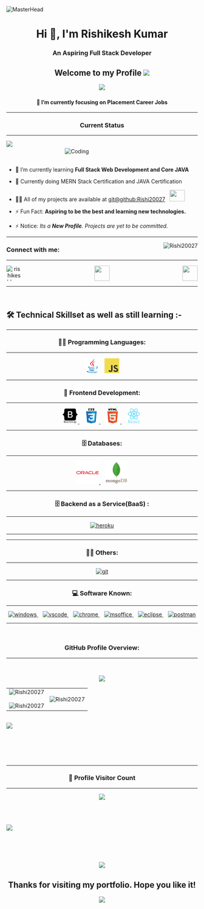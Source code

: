 ![MasterHead](https://github.com/dipayanjishu/dipayanjishu/blob/main/Color%20Matte.gif)

<h1 align="center">Hi 👋, I'm Rishikesh Kumar</h1>
<h3 align="center">An Aspiring Full Stack Developer</h3>
<h2 align="center">Welcome to my Profile
    <img src="https://media.giphy.com/media/hvRJCLFzcasrR4ia7z/giphy.gif" width="20">
</h2>
<p align="center">
    <a href="https://github.com/Rishi20027/readme-typing-svg"><img src="https://readme-typing-svg.herokuapp.com?font=fira&size=23&color=F74533&background=EFFF4F00&center=true&width=500&height=45&lines=A+Self+Taught+Developer;Learning+Web+App+Development;Backend+Developer;Frontend+Developer;A+Quick+Learner"></a>
</p>
<h4 align="center">🔭 I’m currently focusing on Placement Career Jobs</h4>
<hr>
<h3 align="center">Current Status</h3><hr>
<p align="left"> <a href="https://github.com/ryo-ma/github-profile-trophy"><img src="https://github-profile-trophy.vercel.app/?username=Rishi20027" /></a>
<br>
<img align="right" alt="Coding" width="350" src="https://media.giphy.com/media/qgQUggAC3Pfv687qPC/giphy.gif"><br><br>
<p align="left">
<p align="left">
    
- 🌱 I’m currently learning **Full Stack Web Development and Core JAVA**

- 🌱 Currently doing MERN Stack Certification and JAVA Certification

- 👨‍💻 All of my projects are available at [git@github:Rishi20027](https://github.com/Rishi20027?tab=repositories)&nbsp;&nbsp; <a href="https://github.com/Rishi20027?tab=repositories" target="blank"><img src="https://cdn.jsdelivr.net/gh/devicons/devicon/icons/github/github-original-wordmark.svg" height="30" width="40"/></a>

- ⚡ Fun Fact: **Aspiring to be the best and learning new technologies.**
- ⚡ Notice: *Its a **New Profile**. Projects are yet to be committed.*</p>
<hr>
<img align="right" src="https://komarev.com/ghpvc/?username=Rishi20027&label=Profile%20views&color=0e75b6&style=flat" alt="Rishi20027" />

<h3 align="left">Connect with me:</h3><hr>
<p align="center">
<a href="https://www.linkedin.com/in/rishikeshkumar20027" target="blank"><img align="left" src="https://raw.githubusercontent.com/rahuldkjain/github-profile-readme-generator/master/src/images/icons/Social/linked-in-alt.svg" alt="rishikeshkumar20027" height="40" width="40" /></a>
<a href="mailto:rishikeshkumariembca2024@gmail.com" target="blank"><img align="center" src="https://cdn.jsdelivr.net/gh/devicons/devicon/icons/google/google-original.svg" height="40" width="40"/></a>
<a href="https://github.com/Rishi20027" target="blank"><img align="right" src="https://cdn.jsdelivr.net/gh/devicons/devicon/icons/github/github-original-wordmark.svg" height="40" width="40"/></a></p>  
<hr>     
<br>
<h2 align="left"> 🛠️ Technical Skillset as well as still learning :- </h2>
<hr>
<h3 align="center">👨‍💻 Programming Languages:</h3><hr>
<p align="center">
<a href="https://www.java.com" target="_blank" rel="noreferrer"> <img src="https://raw.githubusercontent.com/devicons/devicon/master/icons/java/java-original.svg" alt="java" width="40" height="40"/></a>&nbsp;&nbsp;
<a href="https://developer.mozilla.org/en-US/docs/Web/JavaScript" target="_blank" rel="noreferrer"> <img src="https://raw.githubusercontent.com/devicons/devicon/master/icons/javascript/javascript-original.svg" alt="javascript" width="40" height="40"/> </a>
</p>
<hr>
<h3 align="center">🧰 Frontend Development:</h3><hr>
<p align="center">
<a href="https://getbootstrap.com" target="_blank" rel="noreferrer"> <img src="https://raw.githubusercontent.com/devicons/devicon/master/icons/bootstrap/bootstrap-plain-wordmark.svg" alt="bootstrap" width="40" height="40"/> </a>&nbsp;&nbsp;
<a href="https://www.w3schools.com/css/" target="_blank" rel="noreferrer"> <img src="https://raw.githubusercontent.com/devicons/devicon/master/icons/css3/css3-original-wordmark.svg" alt="css3" width="40" height="40"/> </a>&nbsp;&nbsp;
<a href="https://www.w3.org/html/" target="_blank" rel="noreferrer"> <img src="https://raw.githubusercontent.com/devicons/devicon/master/icons/html5/html5-original-wordmark.svg" alt="html5" width="40" height="40"/> </a>&nbsp;&nbsp
<a href="https://reactjs.org/" target="_blank" rel="noreferrer"> <img src="https://raw.githubusercontent.com/devicons/devicon/master/icons/react/react-original-wordmark.svg" alt="react" width="40" height="40"/> </a>
</p>
<hr>
<h3 align="center">🗄️ Databases:</h3><hr>
<p align="center"> 
<a href="https://www.oracle.com/" target="_blank" rel="noreferrer"> <img src="https://raw.githubusercontent.com/devicons/devicon/master/icons/oracle/oracle-original.svg" alt="oracle" width="60" height="60"/> </a>&nbsp;&nbsp; 
<a href="https://www.mongodb.com/" target="_blank" rel="noreferrer"> <img src="https://raw.githubusercontent.com/devicons/devicon/master/icons/mongodb/mongodb-original-wordmark.svg" alt="mongodb" width="60" height="60"/> </a> 
</p>
<hr>
<h3 align="center">🗄️ Backend as a Service(BaaS) :</h3><hr>
<p align="center"> 
<a href="https://heroku.com" target="_blank" rel="noreferrer"> <img src="https://www.vectorlogo.zone/logos/heroku/heroku-icon.svg" alt="heroku" width="40" height="40"/> </a> 
</p>
<hr>
<hr>
<h3 align="center">👨‍💻 Others:</h3><hr>  
<p align="center"> 
<a href="https://git-scm.com/" target="_blank" rel="noreferrer"> <img src="https://www.vectorlogo.zone/logos/git-scm/git-scm-icon.svg" alt="git" width="40" height="40"/> </a>
</p>
<hr>
<h3 align="center">💻 Software Known:</h3><hr>  
<p align="center">   
<a href="https://windows.com" target="_blank" rel="noreferrer"> <img src="https://img.icons8.com/fluency/48/000000/windows-10.png" alt="windows" width="40" height="40"/> </a>&nbsp;&nbsp;
<a href="https://visualstudiocode.com/" target="_blank" rel="noreferrer"> <img src="https://img.icons8.com/color/48/000000/visual-studio-code-2019.png" alt="vscode" width="40" height="40"/> </a>&nbsp;&nbsp;
<a href="https://chrome.com/" target="_blank" rel="noreferrer"> <img src="https://img.icons8.com/color/48/000000/chrome.png" alt="chrome" width="40" height="40"/> </a>&nbsp;&nbsp;
<a href="https://microsoftoffice.com" target="_blank" rel="noreferrer"> <img src="https://img.icons8.com/color/48/000000/microsoft-office-2019.png" alt="msoffice" width="40" height="40"/> </a>&nbsp;&nbsp;
<a href="https://eclipse.org" target="_blank" rel="noreferrer"><img src="https://img.icons8.com/nolan/64/java-eclipse.png" alt="eclipse" width="40" height="40"/> </a>&nbsp;&nbsp;
<a href="https://postman.com" target="_blank" rel="noreferrer"> <img src="https://www.vectorlogo.zone/logos/getpostman/getpostman-icon.svg" alt="postman" width="40" height="40"/> </a>
</p>
<hr>
<br>
<h3 align="center">GitHub Profile Overview:</h3>
<hr> 
<br>
<p align="center">
    <img src="https://user-images.githubusercontent.com/73097560/115834477-dbab4500-a447-11eb-908a-139a6edaec5c.gif" >
    <br>
    <table border="0" align="center">
        <tr border="0">
            <td width="50%" align="center"><img align="left" src="https://github-readme-stats.vercel.app/api?username=Rishi20027&show_icons=true&theme=dark&title_color=41ec55&text_color=3dffd8&locale=en" alt="Rishi20027" />
                <br>
            </br>
            <img align="center" src="https://github-readme-streak-stats.herokuapp.com/?user=Rishi20027&theme=dark" alt="Rishi20027" />
        </td>
        <td width="50%" align="center">
            <img align="center" src="https://github-readme-stats.vercel.app/api/top-langs?username=Rishi20027&show_icons=true&theme=dark&title_color=10fe97&text_color=80fdff&locale=en&layout=compact" alt="Rishi20027" />
        </td>
    </tr>
    </table>
    <br>
<img src="https://user-images.githubusercontent.com/73097560/115834477-dbab4500-a447-11eb-908a-139a6edaec5c.gif">
</p>
<br>
<br>
<p align="centre">
    <br>
    <hr>
<div align=center>
    <h3><b>📍 Profile Visitor Count</b></h3><hr>
</div>
<p align="center" >   
    <img src="https://profile-counter.glitch.me/Rishi20027/count.svg" />  
  </p>
 <br><br>
 <p align="centre">
 <img src="https://activity-graph.herokuapp.com/graph?username=NibeditaMondal&theme=react-dark" /></p> 
<br><br><br>
<p align="center">
<img src="https://user-images.githubusercontent.com/73097560/115834477-dbab4500-a447-11eb-908a-139a6edaec5c.gif"></p>
<h2 align="center"> Thanks for visiting my portfolio. Hope you like it!</h2>
<p align="center">
<img src="https://user-images.githubusercontent.com/73097560/115834477-dbab4500-a447-11eb-908a-139a6edaec5c.gif"></p>

